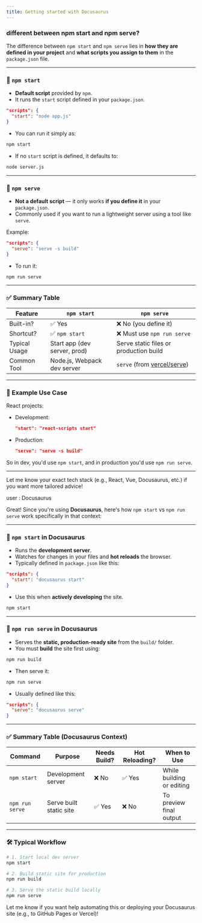 ```yaml
---
title: Getting started with Docusaurus
---
```



### different between npm start and npm serve?

The difference between `npm start` and `npm serve` lies in **how they are defined in your project** and **what scripts you assign to them** in the `package.json` file.

---

### 🔹 `npm start`

* **Default script** provided by `npm`.
* It runs the `start` script defined in your `package.json`.

```json
"scripts": {
  "start": "node app.js"
}
```

* You can run it simply as:

```bash
npm start
```

* If no `start` script is defined, it defaults to:

```bash
node server.js
```

---

### 🔹 `npm serve`

* **Not a default script** — it only works **if you define it** in your `package.json`.
* Commonly used if you want to run a lightweight server using a tool like `serve`.

Example:

```json
"scripts": {
  "serve": "serve -s build"
}
```

* To run it:

```bash
npm run serve
```

---

### ✅ Summary Table

| Feature       | `npm start`                  | `npm serve`                                                    |
| ------------- | ---------------------------- | -------------------------------------------------------------- |
| Built-in?     | ✅ Yes                        | ❌ No (you define it)                                           |
| Shortcut?     | ✅ `npm start`                | ❌ Must use `npm run serve`                                     |
| Typical Usage | Start app (dev server, prod) | Serve static files or production build                         |
| Common Tool   | Node.js, Webpack dev server  | `serve` (from [vercel/serve](https://github.com/vercel/serve)) |

---

### 🔧 Example Use Case

React projects:

* Development:

  ```json
  "start": "react-scripts start"
  ```
* Production:

  ```json
  "serve": "serve -s build"
  ```

So in dev, you'd use `npm start`, and in production you'd use `npm run serve`.

---

Let me know your exact tech stack (e.g., React, Vue, Docusaurus, etc.) if you want more tailored advice!

user : Docusaurus

Great! Since you're using **Docusaurus**, here's how `npm start` vs `npm run serve` work specifically in that context:

---

### 🔹 `npm start` in Docusaurus

* Runs the **development server**.
* Watches for changes in your files and **hot reloads** the browser.
* Typically defined in `package.json` like this:

```json
"scripts": {
  "start": "docusaurus start"
}
```

* Use this when **actively developing** the site.

```bash
npm start
```

---

### 🔹 `npm run serve` in Docusaurus

* Serves the **static, production-ready site** from the `build/` folder.
* You must **build** the site first using:

```bash
npm run build
```

* Then serve it:

```bash
npm run serve
```

* Usually defined like this:

```json
"scripts": {
  "serve": "docusaurus serve"
}
```

---

### ✅ Summary Table (Docusaurus Context)

| Command         | Purpose                 | Needs Build? | Hot Reloading? | When to Use               |
| --------------- | ----------------------- | ------------ | -------------- | ------------------------- |
| `npm start`     | Development server      | ❌ No         | ✅ Yes          | While building or editing |
| `npm run serve` | Serve built static site | ✅ Yes        | ❌ No           | To preview final output   |

---

### 🛠️ Typical Workflow

```bash
# 1. Start local dev server
npm start

# 2. Build static site for production
npm run build

# 3. Serve the static build locally
npm run serve
```

Let me know if you want help automating this or deploying your Docusaurus site (e.g., to GitHub Pages or Vercel)!
